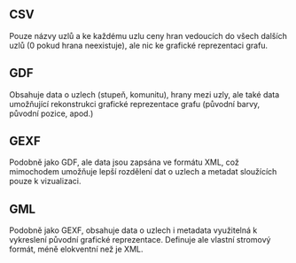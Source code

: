 ## CSV

Pouze názvy uzlů a ke každému uzlu ceny hran vedoucích do všech dalších uzlů
(0 pokud hrana neexistuje), ale nic ke grafické reprezentaci grafu.

## GDF

Obsahuje data o uzlech (stupeň, komunitu), hrany mezi uzly, ale také data umožňující
rekonstrukci grafické reprezentace grafu (původní barvy, původní pozice, apod.)

## GEXF

Podobně jako GDF, ale data jsou zapsána ve formátu XML, což mimochodem umožňuje lepší
rozdělení dat o uzlech a metadat sloužících pouze k vizualizaci.

## GML

Podobně jako GEXF, obsahuje data o uzlech i metadata využitelná k vykreslení původní
grafické reprezentace. Definuje ale vlastní stromový formát, méně elokventní než je XML.

